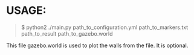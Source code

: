 # USAGE:
> $ python2 ./main.py path_to_configuration.yml path_to_markers.txt path_to_result path_to_gazebo.world

This file gazebo.world is used to plot the walls from the file. It is optional.
